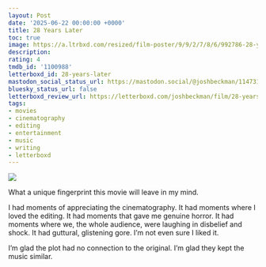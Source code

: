 ```yaml
---
layout: Post
date: '2025-06-22 00:00:00 +0000'
title: 28 Years Later
toc: true
image: https://a.ltrbxd.com/resized/film-poster/9/9/2/7/8/6/992786-28-years-later-0-600-0-900-crop.jpg?v=014e09c066
description:
rating: 4
tmdb_id: '1100988'
letterboxd_id: 28-years-later
mastodon_social_status_url: https://mastodon.social/@joshbeckman/114731791256546900
bluesky_status_url: false
letterboxd_review_url: https://letterboxd.com/joshbeckman/film/28-years-later/
tags:
- movies
- cinematography
- editing
- entertainment
- music
- writing
- letterboxd
---
```


 <p><img src="https://a.ltrbxd.com/resized/film-poster/9/9/2/7/8/6/992786-28-years-later-0-600-0-900-crop.jpg?v=014e09c066"/></p> <p>What a unique fingerprint this movie will leave in my mind.</p><p>I had moments of appreciating the cinematography. It had moments where I loved the editing. It had moments that gave me genuine horror. It had moments where we, the whole audience, were laughing in disbelief and shock. It had guttural, glistening gore. I’m not even sure I liked it. </p><p>I’m glad the plot had no connection to the original. I’m glad they kept the music similar.</p> 
